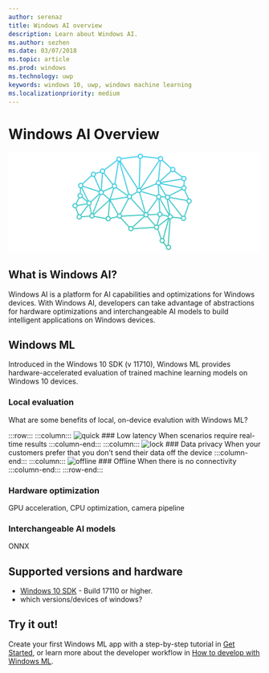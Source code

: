 ```yaml
---
author: serenaz
title: Windows AI overview
description: Learn about Windows AI.
ms.author: sezhen
ms.date: 03/07/2018
ms.topic: article
ms.prod: windows
ms.technology: uwp
keywords: windows 10, uwp, windows machine learning
ms.localizationpriority: medium
---
```

# Windows AI Overview

![Windows AI graphic](images/brain.png)

## What is Windows AI?

Windows AI is a platform for AI capabilities and optimizations for Windows devices. With Windows AI, developers can take advantage of abstractions for hardware optimizations and interchangeable AI models to build intelligent applications on Windows devices.

## Windows ML

Introduced in the Windows 10 SDK (v 11710), Windows ML provides hardware-accelerated evaluation of trained machine learning models on Windows 10 devices.

### Local evaluation

What are some benefits of local, on-device evalution with Windows ML?

:::row:::
    :::column:::
        ![quick](/media/common/i_quick-start.svg)
        ### Low latency
        When scenarios require real-time results
    :::column-end:::
    :::column:::
        ![lock](/media/common/i_lock.svg)
        ### Data privacy
        When your customers prefer that you don’t send their data off the device
    :::column-end:::
    :::column:::
        ![offline](/media/common/i_offline.svg)
        ### Offline
        When there is no connectivity
    :::column-end:::
:::row-end:::

### Hardware optimization

GPU acceleration, CPU optimization, camera pipeline

### Interchangeable AI models

ONNX

## Supported versions and hardware

- [Windows 10 SDK](https://developer.microsoft.com/windows/downloads/windows-10-sdk) - Build 17110 or higher.
- which versions/devices of windows?

## Try it out!

Create your first Windows ML app with a step-by-step tutorial in [Get Started](get-started.md), or learn more about the developer workflow in [How to develop with Windows ML](how-to.md).
